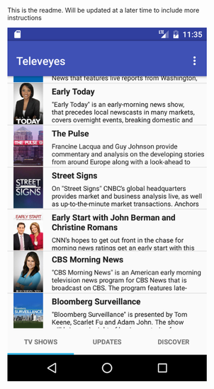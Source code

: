 This is the readme. Will be updated at a later time to include more instructions

<a><img src="https://raw.githubusercontent.com/CSC412Team2/TelevEyes/master/screenshot.png" align="left" height="800"></a>
